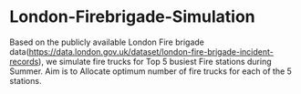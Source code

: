 # London-Firebrigade-Simulation
Based on the publicly available London Fire brigade data(https://data.london.gov.uk/dataset/london-fire-brigade-incident-records), we simulate fire trucks for Top 5 busiest Fire stations during Summer. Aim is to Allocate optimum number of fire trucks for each of the 5 stations.
